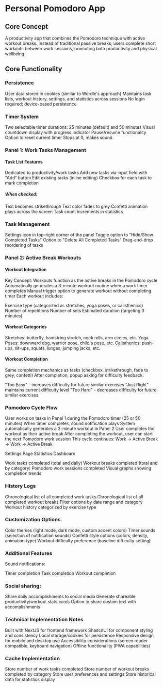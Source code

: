 # Personal Pomodoro App
## Core Concept

A productivity app that combines the Pomodoro technique with active workout breaks. Instead of traditional passive breaks, users complete short workouts between work sessions, promoting both productivity and physical wellbeing.

## Core Functionality

### Persistence

User data stored in cookies (similar to Wordle's approach)
Maintains task lists, workout history, settings, and statistics across sessions
No login required; device-based persistence

### Timer System

Two selectable timer durations: 25 minutes (default) and 50 minutes
Visual countdown display with progress indicator
Pause/resume functionality
Option to reset current timer
Stops at 0, makes sound.

### Panel 1: Work Tasks Management

#### Task List Features

Dedicated to productivity/work tasks
Add new tasks via input field with "Add" button
Edit existing tasks (inline editing)
Checkbox for each task to mark completion

##### When checked:

Text becomes strikethrough
Text color fades to grey
Confetti animation plays across the screen
Task count increments in statistics



### Task Management

Settings icon in top-right corner of the panel
Toggle option to "Hide/Show Completed Tasks"
Option to "Delete All Completed Tasks"
Drag-and-drop reordering of tasks

### Panel 2: Active Break Workouts

#### Workout Integration

Key Concept: Workouts function as the active breaks in the Pomodoro cycle
Automatically generates a 3-minute workout routine when a work timer completes
Manual trigger option to generate workout without completing timer
Each workout includes:

Exercise type (categorized as stretches, yoga poses, or calisthenics)
Number of repetitions
Number of sets
Estimated duration (targeting 3 minutes)



#### Workout Categories

Stretches: butterfly, hamstring stretch, neck rolls, arm circles, etc.
Yoga Poses: downward dog, warrior pose, child's pose, etc.
Calisthenics: push-ups, sit-ups, squats, lunges, jumping jacks, etc.

#### Workout Completion

Same completion mechanics as tasks (checkbox, strikethrough, fade to grey, confetti)
After completion, popup asking for difficulty feedback:

"Too Easy" - increases difficulty for future similar exercises
"Just Right" - maintains current difficulty level
"Too Hard" - decreases difficulty for future similar exercises



### Pomodoro Cycle Flow

User works on tasks in Panel 1 during the Pomodoro timer (25 or 50 minutes)
When timer completes, sound notification plays
System automatically generates a 3-minute workout in Panel 2
User completes the workout as their active break
After completing the workout, user can start the next Pomodoro work session
This cycle continues: Work → Active Break → Work → Active Break

Settings Page
Statistics Dashboard

Work tasks completed (total and daily)
Workout breaks completed (total and by category)
Pomodoro work sessions completed
Visual graphs showing completion trends

### History Logs

Chronological list of all completed work tasks
Chronological list of all completed workout breaks
Filter options by date range and category
Workout history categorized by exercise type

### Customization Options

Color themes (light mode, dark mode, custom accent colors)
Timer sounds (selection of notification sounds)
Confetti style options (colors, density, animation type)
Workout difficulty preference (baseline difficulty setting)

### Additional Features

Sound notifications:

Timer completion
Task completion
Workout completion


### Social sharing:

Share daily accomplishments to social media
Generate shareable productivity/workout stats cards
Option to share custom text with accomplishments



### Technical Implementation Notes

Built with NextJS for frontend framework
ShadcnUI for component styling and consistency
Local storage/cookies for persistence
Responsive design for mobile and desktop use
Accessibility considerations (screen reader compatible, keyboard navigation)
Offline functionality (PWA capabilities)

### Cache Implementation

Store number of work tasks completed
Store number of workout breaks completed by category
Store user preferences and settings
Store historical data for statistics display
